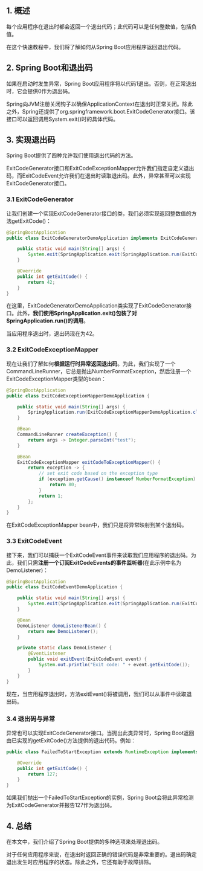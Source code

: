 ## 1. 概述

每个应用程序在退出时都会返回一个退出代码；此代码可以是任何整数值，包括负值。

在这个快速教程中，我们将了解如何从Spring Boot应用程序返回退出代码。

## 2. Spring Boot和退出码

如果在启动时发生异常，Spring Boot应用程序将以代码1退出。否则，在正常退出时，它会提供0作为退出码。

Spring向JVM注册关闭钩子以确保ApplicationContext在退出时正常关闭。除此之外，Spring还提供了org.springframework.boot.ExitCodeGenerator接口。该接口可以返回调用System.exit()时的具体代码。

## 3. 实现退出码

Spring Boot提供了四种允许我们使用退出代码的方法。

ExitCodeGenerator接口和ExitCodeExceptionMapper允许我们指定自定义退出码，而ExitCodeEvent允许我们在退出时读取退出码。此外，异常甚至可以实现ExitCodeGenerator接口。

### 3.1 ExitCodeGenerator

让我们创建一个实现ExitCodeGenerator接口的类，我们必须实现返回整数值的方法getExitCode()：

```java
@SpringBootApplication
public class ExitCodeGeneratorDemoApplication implements ExitCodeGenerator {

    public static void main(String[] args) {
        System.exit(SpringApplication.exit(SpringApplication.run(ExitCodeGeneratorDemoApplication.class, args)));
    }

    @Override
    public int getExitCode() {
        return 42;
    }
}
```

在这里，ExitCodeGeneratorDemoApplication类实现了ExitCodeGenerator接口。此外，**我们使用SpringApplication.exit()包装了对SpringApplication.run()的调用**。

当应用程序退出时，退出码现在为42。

### 3.2 ExitCodeExceptionMapper

现在让我们了解如何**根据运行时异常返回退出码**。为此，我们实现了一个CommandLineRunner，它总是抛出NumberFormatException，然后注册一个ExitCodeExceptionMapper类型的bean：

```java
@SpringBootApplication
public class ExitCodeExceptionMapperDemoApplication {

    public static void main(String[] args) {
        SpringApplication.run(ExitCodeExceptionMapperDemoApplication.class, args);
    }

    @Bean
    CommandLineRunner createException() {
        return args -> Integer.parseInt("test");
    }

    @Bean
    ExitCodeExceptionMapper exitCodeToExceptionMapper() {
        return exception -> {
            // set exit code based on the exception type
            if (exception.getCause() instanceof NumberFormatException) {
                return 80;
            }
            return 1;
        };
    }
}
```

在ExitCodeExceptionMapper bean中，我们只是将异常映射到某个退出码。

### 3.3 ExitCodeEvent

接下来，我们可以捕获一个ExitCodeEvent事件来读取我们应用程序的退出码。为此，我们只需**注册一个订阅ExitCodeEvents的事件监听器**(在此示例中名为DemoListener)：

```java
@SpringBootApplication
public class ExitCodeEventDemoApplication {

    public static void main(String[] args) {
        System.exit(SpringApplication.exit(SpringApplication.run(ExitCodeEventDemoApplication.class, args)));
    }

    @Bean
    DemoListener demoListenerBean() {
        return new DemoListener();
    }

    private static class DemoListener {
        @EventListener
        public void exitEvent(ExitCodeEvent event) {
            System.out.println("Exit code: " + event.getExitCode());
        }
    }
}
```

现在，当应用程序退出时，方法exitEvent()将被调用，我们可以从事件中读取退出码。

### 3.4 退出码与异常

异常也可以实现ExitCodeGenerator接口。当抛出此类异常时，Spring Boot返回由已实现的getExitCode()方法提供的退出代码。例如：

```java
public class FailedToStartException extends RuntimeException implements ExitCodeGenerator {

    @Override
    public int getExitCode() {
        return 127;
    }
}
```

如果我们抛出一个FailedToStartException的实例，Spring Boot会将此异常检测为ExitCodeGenerator并报告127作为退出码。

## 4. 总结

在本文中，我们介绍了Spring Boot提供的多种选项来处理退出码。

对于任何应用程序来说，在退出时返回正确的错误代码是非常重要的。退出码确定退出发生时应用程序的状态。除此之外，它还有助于故障排除。